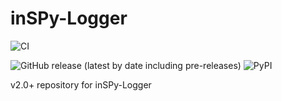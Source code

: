 # inSPy-Logger
![CI](https://github.com/Inspyre-Softworks/inSPy-Logger/workflows/CI/badge.svg?branch=tayjaybabee-ci-integration) 


![GitHub release (latest by date including pre-releases)](https://img.shields.io/github/v/release/Inspyre-Softworks/inSPy-Logger?color=9cf&include_prereleases&label=Pre-Release&logo=pypi&logoColor=white&style=for-the-badge) ![PyPI](https://img.shields.io/pypi/v/inspy-logger?color=9cf&label=Latest&logo=pypi&logoColor=white&style=for-the-badge)

v2.0+ repository for inSPy-Logger
